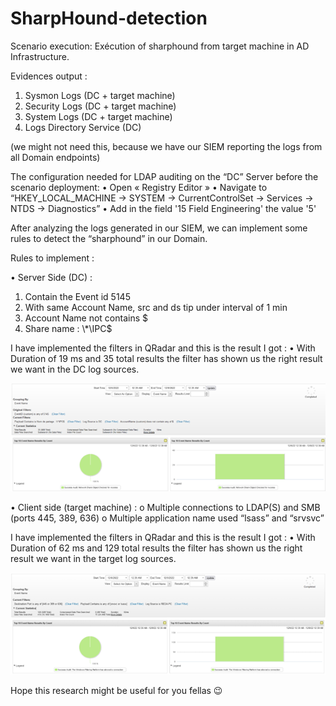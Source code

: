 # SharpHound-detection

Scenario execution:
Exécution of sharphound from target machine in AD Infrastructure.

Evidences output :
1.	Sysmon Logs (DC + target machine)
2.	Security Logs (DC + target machine)
3.	System Logs  (DC + target machine)
4.	Logs Directory Service (DC)

(we might not need this, because we have our SIEM reporting the logs from all Domain endpoints)

The configuration needed for LDAP auditing on the “DC” Server before the scenario deployment: 
•	Open « Registry Editor » 
•	Navigate to “HKEY_LOCAL_MACHINE -> SYSTEM -> CurrentControlSet -> Services -> NTDS -> Diagnostics”
•	Add in the field '15 Field Engineering' the value '5'


After analyzing the logs generated in our SIEM, we can implement some rules to detect the “sharphound” in our Domain. 

Rules to implement :

•	Server Side (DC) : 
1.	Contain the Event id 5145
2.	With same Account Name, src and ds tip under interval of 1 min
3.	Account Name not contains $
4.	Share name : \\*\IPC$



I have implemented the filters in QRadar and this is the result I got : 
•	With Duration of 19 ms and 35 total results the filter has shown us the right result we want in the DC log sources.

![alt text](https://github.com/chnz2k/SharpHound-detection/blob/main/1.png?raw=true)

 
•	Client side (target machine) :
o	Multiple connections to LDAP(S) and SMB  (ports 445, 389, 636)
o	Multiple application name used “lsass” and “srvsvc”

I have implemented the filters in QRadar and this is the result I got : 
•	With Duration of 62 ms and 129 total results the filter has shown us the right result we want in the target log sources.

![alt text](https://github.com/chnz2k/SharpHound-detection/blob/main/2.png?raw=true)
 

Hope this research might be useful for you fellas 😉
